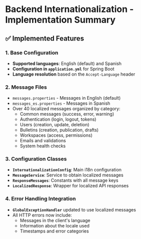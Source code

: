 # Backend Internationalization - Implementation Summary

## ✅ Implemented Features

### 1. Base Configuration
- **Supported languages**: English (default) and Spanish
- **Configuration in `application.yml`** for Spring Boot
- **Language resolution** based on the `Accept-Language` header

### 2. Message Files
- `messages.properties` - Messages in English (default)
- `messages_es.properties` - Messages in Spanish
- Over 40 localized messages organized by category:
  - Common messages (success, error, warning)
  - Authentication (login, logout, tokens)
  - Users (creation, update, deletion)
  - Bulletins (creation, publication, drafts)
  - Workspaces (access, permissions)
  - Emails and validations
  - System health checks

### 3. Configuration Classes
- **`InternationalizationConfig`**: Main i18n configuration
- **`MessageService`**: Service to obtain localized messages
- **`ResponseMessages`**: Constants with all message keys
- **`LocalizedResponse`**: Wrapper for localized API responses

### 4. Error Handling Integration
- **`GlobalExceptionHandler`** updated to use localized messages
- All HTTP errors now include:
  - Messages in the client's language
  - Information about the locale used
  - Timestamps and error categories


